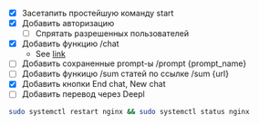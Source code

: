 - [x] Засетапить простейшую команду start
- [x] Добавить авторизацию
    - [ ] Спрятать разрешенных пользователей
- [x] Добавить функцию /chat
    - See [link](https://pycoders.com/link/11037/urrlnpecgc)
- [ ] Добавить сохраненные prompt-ы /prompt {prompt_name}
- [ ] Добавить функицю /sum статей по ссылке /sum {url}
- [x] Добавить кнопки End chat, New chat
- [ ] Добавить перевод через Deepl

```bash
sudo systemctl restart nginx && sudo systemctl status nginx
```